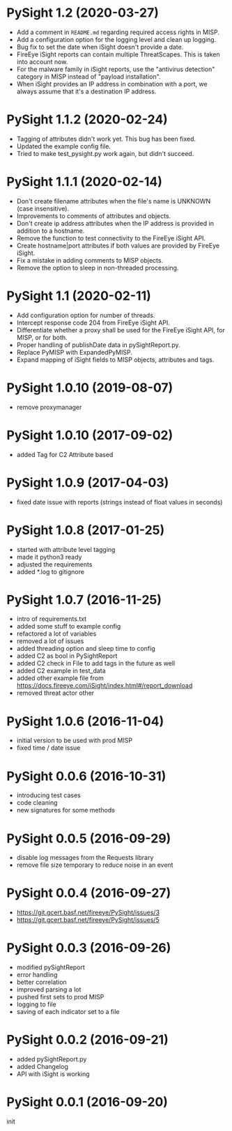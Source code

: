 PySight 1.2 (2020-03-27)
===========================
- Add a comment in `README.md` regarding required access rights in MISP.
- Add a configuration option for the logging level and clean up logging.
- Bug fix to set the date when iSight doesn't provide a date.
- FireEye iSight reports can contain multiple ThreatScapes. This is taken into account now.
- For the malware family in iSight reports, use the "antivirus detection" category in MISP instead of 
"payload installation".
- When iSight provides an IP address in combination with a port, we always assume that it's a destination IP address.

PySight 1.1.2 (2020-02-24)
===========================
- Tagging of attributes didn't work yet. This bug has been fixed.
- Updated the example config file.
- Tried to make test_pysight.py work again, but didn't succeed.

PySight 1.1.1 (2020-02-14)
===========================
- Don't create filename attributes when the file's name is UNKNOWN (case insensitive).
- Improvements to comments of attributes and objects.
- Don't create ip address attributes when the IP address is provided in addition to a hostname.
- Remove the function to test connectivity to the FireEye iSight API.
- Create hostname|port attributes if both values are provided by FireEye iSight.
- Fix a mistake in adding comments to MISP objects.
- Remove the option to sleep in non-threaded processing.

PySight 1.1 (2020-02-11)
===========================
- Add configuration option for number of threads.
- Intercept response code 204 from FireEye iSight API.
- Differentiate whether a proxy shall be used for the FireEye iSight API, for MISP, or for both.
- Proper handling of publishDate data in pySightReport.py.
- Replace PyMISP with ExpandedPyMISP.
- Expand mapping of iSight fields to MISP objects, attributes and tags.

PySight 1.0.10 (2019-08-07)
===========================
- remove proxymanager

PySight 1.0.10 (2017-09-02)
===========================
- added Tag for C2 Attribute based

PySight 1.0.9 (2017-04-03)
===========================
- fixed date issue with reports (strings instead of float values in seconds)

PySight 1.0.8 (2017-01-25)
===========================
- started with attribute level tagging
- made it python3 ready
- adjusted the requirements
- added *.log to gitignore

PySight 1.0.7 (2016-11-25)
===========================
- intro of requirements.txt
- added some stuff to example config
- refactored a lot of variables
- removed a lot of issues
- added threading option and sleep time to config
- added C2 as bool in PySightReport
- added C2 check in File to add tags in the future as well
- added C2 example in test_data
- added other example file from https://docs.fireeye.com/iSight/index.html#/report_download
- removed threat actor other

PySight 1.0.6 (2016-11-04)
===========================
- initial version to be used with prod MISP
- fixed time / date issue

PySight 0.0.6 (2016-10-31)
===========================
- introducing test cases
- code cleaning
- new signatures for some methods

PySight 0.0.5 (2016-09-29)
===========================
- disable log messages from the Requests library
- remove file size temporary to reduce noise in an event

PySight 0.0.4 (2016-09-27)
===========================
- https://git.gcert.basf.net/fireeye/PySight/issues/3
- https://git.gcert.basf.net/fireeye/PySight/issues/5

PySight 0.0.3 (2016-09-26)
===========================
- modified pySightReport
- error handling
- better correlation
- improved parsing a lot
- pushed first sets to prod MISP
- logging to file
- saving of each indicator set to a file

PySight 0.0.2 (2016-09-21)
===========================
- added pySightReport.py
- added Changelog
- API with iSight is working

PySight 0.0.1 (2016-09-20)
===========================
init
